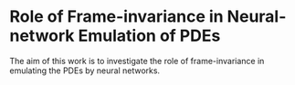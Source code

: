 # Role of Frame-invariance in Neural-network Emulation of PDEs
The aim of this work is to investigate the role of frame-invariance in emulating the PDEs by neural networks.

